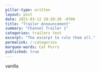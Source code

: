 ```yaml
---
pillar-type: written
layout: post
date: 2021-03-12 20:20:20 -0700
title: "Trailer Announcement"
summary: "Channel Trailer 1"
categories: trailers test
excerpt: "The excerpt to rule them all."
permalink: /:categories
marquee-words: Cat Purrs
published: true
---
```

vanilla